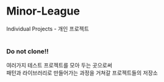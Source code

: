 # Minor-League
Individual Projects - 개인 프로젝트<br><br>

### Do not clone!! <br>

여러가지 테스트 프로젝트를 모아 두는 곳으로써<br>
패턴과 라이브러리로 만들어가는 과정을 거쳐갈 프로젝트들의 저장소




